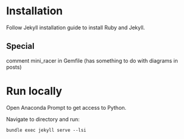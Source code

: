 
# Installation

Follow Jekyll installation guide to install Ruby and Jekyll.

## Special

comment mini_racer in Gemfile (has something to do with diagrams in posts)


# Run locally

Open Anaconda Prompt to get access to Python.

Navigate to directory and run:

	bundle exec jekyll serve --lsi
